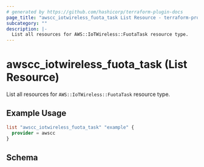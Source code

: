 ```yaml
---
# generated by https://github.com/hashicorp/terraform-plugin-docs
page_title: "awscc_iotwireless_fuota_task List Resource - terraform-provider-awscc"
subcategory: ""
description: |-
  List all resources for AWS::IoTWireless::FuotaTask resource type.
---
```


# awscc_iotwireless_fuota_task (List Resource)

List all resources for `AWS::IoTWireless::FuotaTask` resource type.

## Example Usage

```terraform
list "awscc_iotwireless_fuota_task" "example" {
  provider = awscc
}
```

<!-- schema generated by tfplugindocs -->
## Schema
